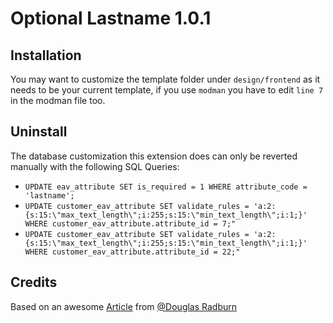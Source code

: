 # Optional Lastname 1.0.1

## Installation
You may want to customize the template folder under `design/frontend` as it needs to be your current template,
if you use `modman` you have to edit `line 7` in the modman file too.

## Uninstall
The database customization this extension does can only be reverted manually with the following SQL Queries:

- `UPDATE eav_attribute SET is_required = 1 WHERE attribute_code = 'lastname';`
- `UPDATE customer_eav_attribute SET validate_rules = 'a:2:{s:15:\"max_text_length\";i:255;s:15:\"min_text_length\";i:1;}' WHERE customer_eav_attribute.attribute_id = 7;"`
- `UPDATE customer_eav_attribute SET validate_rules = 'a:2:{s:15:\"max_text_length\";i:255;s:15:\"min_text_length\";i:1;}' WHERE customer_eav_attribute.attribute_id = 22;"`

## Credits

Based on an awesome [Article](http://www.douglasradburn.co.uk/how-to-make-last-name-optional-in-magento-1-9/) from [@Douglas Radburn](https://twitter.com/douglasradburn/)